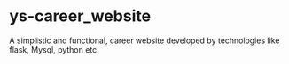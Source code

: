 # ys-career_website
A simplistic and functional, career website developed by technologies like flask, Mysql, python etc.
